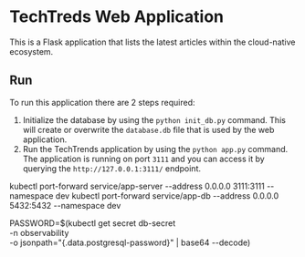 # TechTreds Web Application

This is a Flask application that lists the latest articles within the cloud-native ecosystem.

## Run 

To run this application there are 2 steps required:

1. Initialize the database by using the `python init_db.py` command. This will create or overwrite the `database.db` file that is used by the web application.
2.  Run the TechTrends application by using the `python app.py` command. The application is running on port `3111` and you can access it by querying the `http://127.0.0.1:3111/` endpoint.

kubectl port-forward service/app-server --address 0.0.0.0 3111:3111 --namespace dev
kubectl port-forward service/app-db --address 0.0.0.0 5432:5432 --namespace dev



PASSWORD=$(kubectl get secret db-secret \
  -n observability \
  -o jsonpath="{.data.postgresql-password}" | base64 --decode)